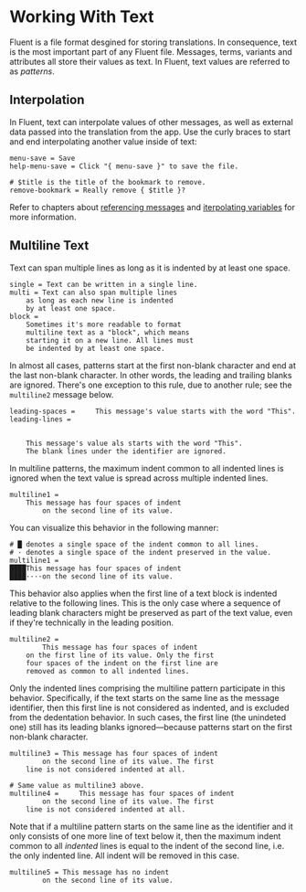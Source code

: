 # Working With Text

Fluent is a file format desgined for storing translations. In consequence,
text is the most important part of any Fluent file. Messages, terms, variants
and attributes all store their values as text. In Fluent, text values are
referred to as _patterns_.

## Interpolation

In Fluent, text can interpolate values of other messages, as well as external
data passed into the translation from the app. Use the curly braces to start
and end interpolating another value inside of text:

```
menu-save = Save
help-menu-save = Click "{ menu-save }" to save the file.
```

```
# $title is the title of the bookmark to remove.
remove-bookmark = Really remove { $title }?
```

Refer to chapters about [referencing messages](references.html) and
[iterpolating variables](variables.html) for more information.

## Multiline Text

Text can span multiple lines as long as it is indented by at least one space.

```
single = Text can be written in a single line.
multi = Text can also span multiple lines
    as long as each new line is indented
    by at least one space.
block =
    Sometimes it's more readable to format
    multiline text as a "block", which means
    starting it on a new line. All lines must
    be indented by at least one space.
```

In almost all cases, patterns start at the first non-blank character and
end at the last non-blank character. In other words, the leading and
trailing blanks are ignored. There's one exception to this rule, due to
another rule; see the `multiline2` message below.

```
leading-spaces =     This message's value starts with the word "This".
leading-lines =


    This message's value als starts with the word "This".
    The blank lines under the identifier are ignored.
```

In multiline patterns, the maximum indent common to all indented lines is
ignored when the text value is spread across multiple indented lines.

```
multiline1 =
    This message has four spaces of indent
        on the second line of its value.
```

You can visualize this behavior in the following manner:

```
# █ denotes a single space of the indent common to all lines.
# · denotes a single space of the indent preserved in the value.
multiline1 =
████This message has four spaces of indent
████····on the second line of its value.
```

This behavior also applies when the first line of a text block is indented
relative to the following lines. This is the only case where a sequence of
leading blank characters might be preserved as part of the text value, even
if they're technically in the leading position.

```
multiline2 =
        This message has four spaces of indent
    on the first line of its value. Only the first
    four spaces of the indent on the first line are
    removed as common to all indented lines.
```

Only the indented lines comprising the multiline pattern participate in this
behavior. Specifically, if the text starts on the same line as the message
identifier, then this first line is not considered as indented, and is
excluded from the dedentation behavior. In such cases, the first line (the
unindeted one) still has its leading blanks ignored—because patterns start
on the first non-blank character.

```
multiline3 = This message has four spaces of indent
        on the second line of its value. The first
    line is not considered indented at all.

# Same value as multiline3 above.
multiline4 =     This message has four spaces of indent
        on the second line of its value. The first
    line is not considered indented at all.
```

Note that if a multiline pattern starts on the same line as the identifier
and it only consists of one more line of text below it, then the maximum
indent common to all _indented_ lines is equal to the indent of the second
line, i.e. the only indented line. All indent will be removed in this case.

```
multiline5 = This message has no indent
        on the second line of its value.
```
